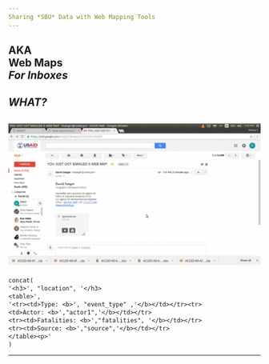 ```yaml
---
Sharing *SBU* Data with Web Mapping Tools
---
```

AKA  
Web Maps  
*For Inboxes*
---
*WHAT?*
---
![](/imgs/what.gif)
---
```
concat(
'<h3>', "location", '</h3>
<table>', 
'<tr><td>Type: <b>', "event_type" ,'</b></td></tr><tr>
<td>Actor: <b>',"actor1",'</b></td></tr>
<tr><td>Fatalities: <b>',"fatalities", '</b></td></tr>
<tr><td>Source: <b>',"source",'</b></td></tr>
</table><p>'
)
```
---


